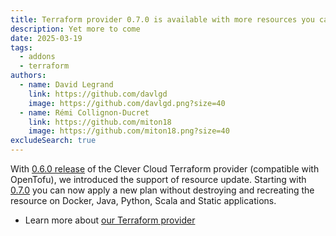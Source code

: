 ```yaml
---
title: Terraform provider 0.7.0 is available with more resources you can update
description: Yet more to come
date: 2025-03-19
tags:
  - addons
  - terraform
authors:
  - name: David Legrand
    link: https://github.com/davlgd
    image: https://github.com/davlgd.png?size=40
  - name: Rémi Collignon-Ducret
    link: https://github.com/miton18
    image: https://github.com/miton18.png?size=40
excludeSearch: true
---
```


With [0.6.0 release](/developers/changelog/2025/02-19-terraform-0.6-redis/) of the Clever Cloud Terraform provider (compatible with OpenTofu), we introduced the support of resource update. Starting with [0.7.0](https://github.com/CleverCloud/terraform-provider-clevercloud/releases/tag/v0.7.0) you can now apply a new plan without destroying and recreating the resource on Docker, Java, Python, Scala and Static applications.

* Learn more about [our Terraform provider](https://registry.terraform.io/providers/CleverCloud/clevercloud/latest/docs)
